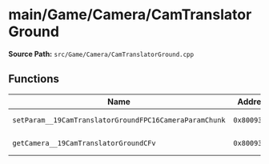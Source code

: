 # main/Game/Camera/CamTranslatorGround

**Source Path:** `src/Game/Camera/CamTranslatorGround.cpp`

## Functions

| Name | Address | Match % |
|------|---------|---------|
| `setParam__19CamTranslatorGroundFPC16CameraParamChunk` | `0x80093040` | :white_check_mark: (100.0%) |
| `getCamera__19CamTranslatorGroundCFv` | `0x8009308C` | :white_check_mark: (100.0%) |